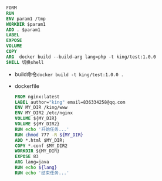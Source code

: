```dockerfile
FORM
RUN
ENV param1 /tmp
WORKDIR $param1
ADD . $param1
LABEL
EXPOSE
VOLUME
COPY
ARG  docker build --build-arg lang=php -t king/test:1.0.0
SHELL 切换shell

```

- build命令`docker build -t king/test:1.0.0 .`

- dockerfile

  ```dockerfile
  FROM nginx:latest
  LABEL author="king" email=836334258@qq.com
  ENV MY_DIR /king/www
  ENV MY_DIR2 /etc/nginx
  VOLUME ${MY_DIR}
  VOLUME ${MY_DIR2}
  RUN echo '开始任务...'
  RUN chmod 777 -R ${MY_DIR}
  ADD *.html $MY_DIR;
  COPY *.conf $MY_DIR2
  WORKDIR ${MY_DIR}
  EXPOSE 83
  ARG lang=java
  RUN echo ${lang}
  RUN echo '结束任务...'
  ```

  